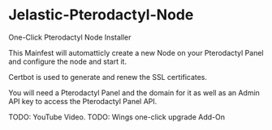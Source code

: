 # Jelastic-Pterodactyl-Node
One-Click Pterodactyl Node Installer

This Mainfest will automatticly create a new Node on your Pterodactyl Panel and configure the node and start it.

Certbot is used to generate and renew the SSL certificates.

You will need a Pterodactyl Panel and the domain for it as well as an Admin API key to access the Pterodactyl Panel API.

TODO: YouTube Video.
TODO: Wings one-click upgrade Add-On
